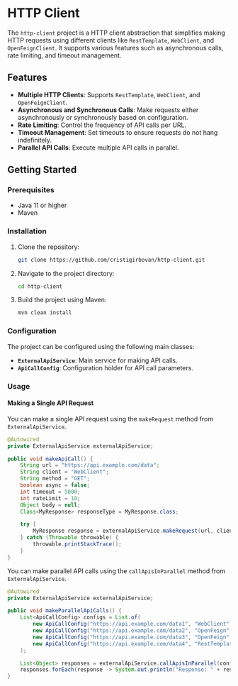# HTTP Client

The `http-client` project is a HTTP client abstraction that simplifies making HTTP requests using different clients like `RestTemplate`, `WebClient`, and `OpenFeignClient`. It supports various features such as asynchronous calls, rate limiting, and timeout management.

## Features

- **Multiple HTTP Clients**: Supports `RestTemplate`, `WebClient`, and `OpenFeignClient`.
- **Asynchronous and Synchronous Calls**: Make requests either asynchronously or synchronously based on configuration.
- **Rate Limiting**: Control the frequency of API calls per URL.
- **Timeout Management**: Set timeouts to ensure requests do not hang indefinitely.
- **Parallel API Calls**: Execute multiple API calls in parallel.

## Getting Started

### Prerequisites

- Java 11 or higher
- Maven

### Installation

1. Clone the repository:
    ```sh
    git clone https://github.com/cristigirbovan/http-client.git
    ```
2. Navigate to the project directory:
    ```sh
    cd http-client
    ```
3. Build the project using Maven:
    ```sh
    mvn clean install
    ```

### Configuration

The project can be configured using the following main classes:

- **`ExternalApiService`**: Main service for making API calls.
- **`ApiCallConfig`**: Configuration holder for API call parameters.

### Usage

#### Making a Single API Request

You can make a single API request using the `makeRequest` method from `ExternalApiService`.

```java
@Autowired
private ExternalApiService externalApiService;

public void makeApiCall() {
    String url = "https://api.example.com/data";
    String client = "WebClient";
    String method = "GET";
    boolean async = false;
    int timeout = 5000;
    int rateLimit = 10;
    Object body = null;
    Class<MyResponse> responseType = MyResponse.class;

    try {
        MyResponse response = externalApiService.makeRequest(url, client, method, async, timeout, rateLimit, body, responseType);
    } catch (Throwable throwable) {
        throwable.printStackTrace();
    }
}

```
You can make parallel API calls using the `callApisInParallel` method from `ExternalApiService`.
```java
@Autowired
private ExternalApiService externalApiService;

public void makeParallelApiCalls() {
    List<ApiCallConfig> configs = List.of(
        new ApiCallConfig("https://api.example.com/data1", "WebClient", HttpMethod.GET, false, 5000, 10, null, MyResponse.class),
        new ApiCallConfig("https://api.example.com/data2", "OpenFeign", HttpMethod.POST, false, 5000, 10, new RequestBody(), MyResponse.class),
        new ApiCallConfig("https://api.example.com/data3", "OpenFeign", HttpMethod.POST, false, 5000, 10, new RequestBody(), MyResponse.class),
        new ApiCallConfig("https://api.example.com/data4", "RestTemplate", HttpMethod.POST, false, 5000, 10, new RequestBody(), MyResponse.class)
    );

    List<Object> responses = externalApiService.callApisInParallel(configs);
    responses.forEach(response -> System.out.println("Response: " + response));
}
```
